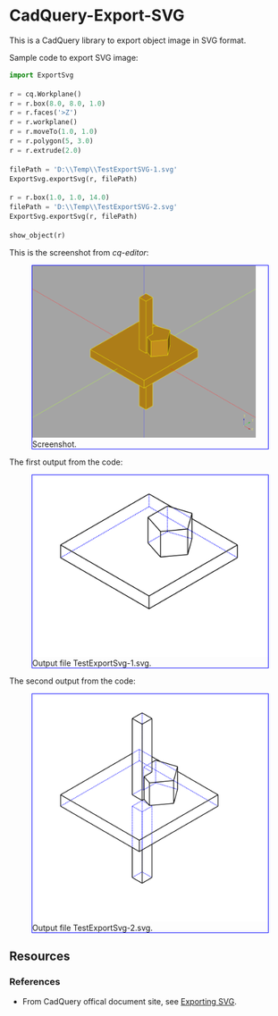 <!--
README.md

Copyright (c) 2022 Eric M. Chen

Change History:
2022-07-30/ec:  Initial release.
-->

# CadQuery-Export-SVG

This is a CadQuery library to export object image in SVG format.

Sample code to export SVG image:

```python
import ExportSvg

r = cq.Workplane()
r = r.box(8.0, 8.0, 1.0)
r = r.faces('>Z')
r = r.workplane()
r = r.moveTo(1.0, 1.0)
r = r.polygon(5, 3.0)
r = r.extrude(2.0)

filePath = 'D:\\Temp\\TestExportSVG-1.svg'
ExportSvg.exportSvg(r, filePath)

r = r.box(1.0, 1.0, 14.0)
filePath = 'D:\\Temp\\TestExportSVG-2.svg'
ExportSvg.exportSvg(r, filePath)

show_object(r)
```

This is the screenshot from <cite>cq-editor</cite>:

<figure style='border: thin solid blue;'>
    <img src='Media/TestExportSvg-Screenshot-1.png' style='width: 400px;' />
    <figcaption>Screenshot.</figcaption>
</figure>

The first output from the code:

<figure style='border: thin solid blue;'>
    <img src='./Media/TestExportSvg-1.svg' />
    <figcaption>Output file TestExportSvg-1.svg.</figcaption>
</figure>

The second output from the code:

<figure style='border: thin solid blue;'>
    <img src='Media/TestExportSvg-2.svg' />
    <figcaption>Output file TestExportSvg-2.svg.</figcaption>
</figure>

## Resources

### References

* From CadQuery offical document site, see <a target='_blank'
href='https://cadquery.readthedocs.io/en/latest/importexport.html#exporting-svg'>Exporting
SVG</a>.
